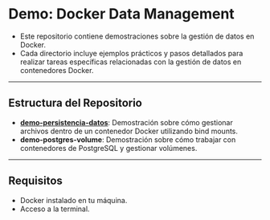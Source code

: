 # Demo: Docker Data Management

- Este repositorio contiene demostraciones sobre la gestión de datos en Docker. 
- Cada directorio incluye ejemplos prácticos y pasos detallados para realizar tareas específicas relacionadas con la gestión de datos en contenedores Docker.

---

## Estructura del Repositorio

- [**demo-persistencia-datos**](https://github.com/samuelrojasm/demo-docker-data-management/tree/main/data-management/persistencia-datos): Demostración sobre cómo gestionar archivos dentro de un contenedor Docker utilizando bind mounts.
- **demo-postgres-volume**: Demostración sobre cómo trabajar con contenedores de PostgreSQL y gestionar volúmenes.

---

## Requisitos

- Docker instalado en tu máquina.
- Acceso a la terminal.
